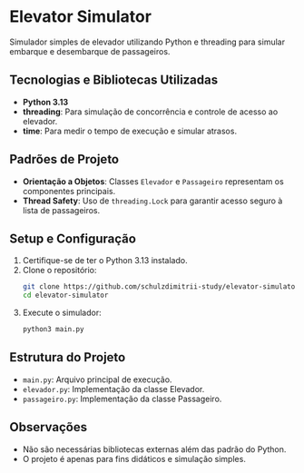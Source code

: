 # Elevator Simulator

Simulador simples de elevador utilizando Python e threading para simular embarque e desembarque de passageiros.

## Tecnologias e Bibliotecas Utilizadas
- **Python 3.13**
- **threading**: Para simulação de concorrência e controle de acesso ao elevador.
- **time**: Para medir o tempo de execução e simular atrasos.

## Padrões de Projeto
- **Orientação a Objetos**: Classes `Elevador` e `Passageiro` representam os componentes principais.
- **Thread Safety**: Uso de `threading.Lock` para garantir acesso seguro à lista de passageiros.

## Setup e Configuração
1. Certifique-se de ter o Python 3.13 instalado.
2. Clone o repositório:
	```bash
	git clone https://github.com/schulzdimitrii-study/elevator-simulator.git
	cd elevator-simulator
	```
3. Execute o simulador:
	```bash
	python3 main.py
	```

## Estrutura do Projeto
- `main.py`: Arquivo principal de execução.
- `elevador.py`: Implementação da classe Elevador.
- `passageiro.py`: Implementação da classe Passageiro.

## Observações
- Não são necessárias bibliotecas externas além das padrão do Python.
- O projeto é apenas para fins didáticos e simulação simples.
